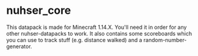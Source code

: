 # nuhser_core
This datapack is made for Minecraft 1.14.X.
You'll need it in order for any other nuhser-datapacks to work. It also contains some scoreboards which you can use to track stuff (e.g. distance walked) and a random-number-generator.
